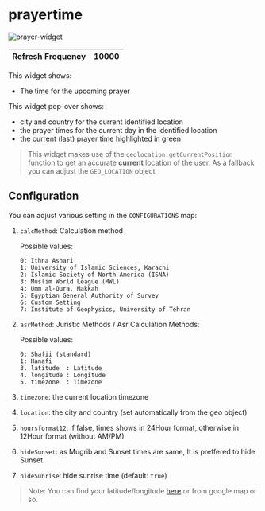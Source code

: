 # prayertime

![prayer-widget](https://user-images.githubusercontent.com/550726/66969793-fe0a1880-f082-11e9-9e57-03937328c973.png)

| Refresh Frequency             | 10000                                                                   |
|-------------------------------|-------------------------------------------------------------------------|

This widget shows:
 - The time for the upcoming prayer

This widget pop-over shows:
 - city and country for the current identified location
 - the prayer times for the current day in the identified location
 - the current (last) prayer time highlighted in green

> This widget makes use of the `geolocation.getCurrentPosition` function to get an accurate **current** location of the user. As a fallback you can adjust the `GEO_LOCATION` object

## Configuration

You can adjust various setting in the `CONFIGURATIONS` map:

 1. `calcMethod`: Calculation method

    Possible values:

        0: Ithna Ashari
        1: University of Islamic Sciences, Karachi
        2: Islamic Society of North America (ISNA)
        3: Muslim World League (MWL)
        4: Umm al-Qura, Makkah
        5: Egyptian General Authority of Survey
        6: Custom Setting
        7: Institute of Geophysics, University of Tehran

 2. `asrMethod`: Juristic Methods / Asr Calculation Methods:

    Possible values:

        0: Shafii (standard)
        1: Hanafi
        3. latitude  : Latitude
        4. longitude : Longitude
        5. timezone  : Timezone
 3. `timezone`: the current location timezone
 4. `location`: the city and country (set automatically from the geo object)
 5. `hoursformat12`: if false, times shows in 24Hour format, otherwise in 12Hour format (without AM/PM)
 6. `hideSunset`: as Mugrib and Sunset times are same, It is preffered to hide Sunset
 7. `hideSunrise`: hide sunrise time (default: `true`)


> Note: You can find your latitude/longitude [here](http://freegeoip.net/) or from google map or so.